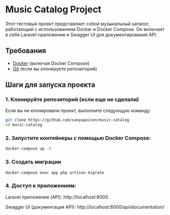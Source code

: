 # Music Catalog Project

Этот тестовый проект представляет собой музыкальный каталог, работающий с использованием Docker и Docker Compose. Он включает в себя Laravel-приложение и Swagger UI для документирования API.

## Требования

- [Docker](https://www.docker.com/) (включая Docker Compose)
- [Git](https://git-scm.com/) (если вы клонируете репозиторий)

## Шаги для запуска проекта

### 1. Клонируйте репозиторий (если еще не сделали)

Если вы не клонировали проект, выполните следующую команду:

```bash
git clone https://github.com/sanyapoison/music-catalog
cd music-catalog
```

### 2. Запустите контейнеры с помощью Docker Compose:
```bash
docker-compose up -d
```

### 3. Создать миграции
```bash
docker-compose exec app php artisan migrate
```

### 4. Доступ к приложениям:

Laravel приложение (API): http://localhost:8000.

Swagger UI (документация API): http://localhost:8000/api/documentation/
